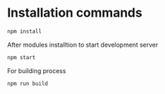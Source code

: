 # Installation commands

```bash
npm install
```

After modules installtion 
to start development server

``` bash
npm start
```

For building process

``` bash
npm run build
```